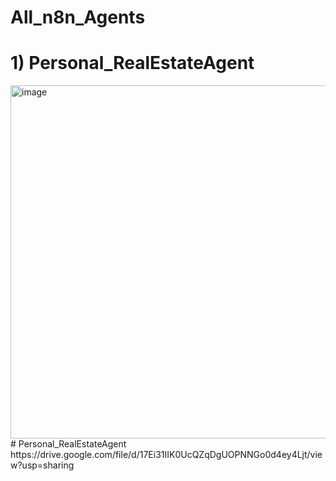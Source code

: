 # All_n8n_Agents
# 1) Personal_RealEstateAgent
<img width="1342" height="565" alt="image" src="https://github.com/user-attachments/assets/282ca5a7-5541-4ad2-a94a-df3d2af249e7" />
# Personal_RealEstateAgent
https://drive.google.com/file/d/17Ei31IIK0UcQZqDgUOPNNGo0d4ey4Ljt/view?usp=sharing



